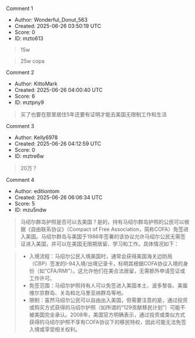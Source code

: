 Comment 1

- Author: Wonderful_Donut_563
- Created: 2025-06-26 03:50:19 UTC
- Score: 0
- ID: mzto613

> 15w

> 25w copa

Comment 2

- Author: KittoMark
- Created: 2025-06-26 04:00:40 UTC
- Score: 6
- ID: mztpny9

> 买了也要在那里居住5年还要有证明才能去美国无限制工作和生活

Comment 3

- Author: Kelly6978
- Created: 2025-06-26 04:12:59 UTC
- Score: 0
- ID: mztre6w

> 20万？

Comment 4

- Author: editiontom
- Created: 2025-06-26 06:06:34 UTC
- Score: 5
- ID: mzu5ndw

> 马绍尔群岛护照是否可以去美国？是的，持有马绍尔群岛护照的公民可以根据《自由联系协议》（Compact of Free Association，简称COFA）免签进入美国。马绍尔群岛与美国于1986年签署的该协议允许马绍尔公民无需签证进入美国，并可以在美国无限期居留、学习和工作。具体情况如下：

> * 入境流程：马绍尔公民入境美国时，通常会获得美国海关边防局（CBP）签发的I-94入境/出境记录卡，标明其根据COFA协议入境的身份（如“CFA/RMI”）。这允许他们在美合法居留，无需额外申请签证或工作许可。
> * 免签范围：马绍尔护照持有人可以免签进入美国本土、波多黎各、美属维尔京群岛、关岛和北马里亚纳群岛等地。
> * 限制：虽然马绍尔公民可以自由出入美国，但需要注意的是，通过投资或购买方式获得的马绍尔护照（如所谓的“129贡献移民计划”）可能不被美国完全承认。2008年，美国官方明确表示，通过投资或类似方式获得的马绍尔护照不享有COFA协议下的移民特权，因此可能无法免签入境或享受相关权利。
